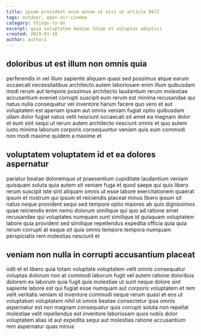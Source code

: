 ```yaml
---
title: ipsam provident enim autem ut nisi ut article 9472
tags: outdoor, open-air-cinema
category: things-to-do
excerpt: quia voluptatem beatae totam et voluptas adipisci
created: 2019-01-10
author: author1
---
```


## doloribus ut est illum non omnis quia

perferendis in vel illum sapiente aliquam quasi sed possimus atque earum occaecati necessitatibus architecto autem laboriosam enim illum quibusdam modi rerum aut tempore possimus architecto laudantium rerum molestiae accusantium eveniet corrupti suscipit eum rerum est minima recusandae qui natus nulla consequatur vel inventore harum facere quo vero et aut voluptatem est aperiam ipsam aut omnis veniam fugiat optio quibusdam ullam dolor fugiat natus velit nesciunt occaecati sit amet ea magnam dolor et eum sint sequi ut rerum autem architecto nesciunt omnis et quo autem iusto minima laborum corporis consequuntur veniam quis eum commodi non modi maxime quidem a maxime et

## voluptatem voluptatem id et ea dolores aspernatur

pariatur beatae doloremque ut praesentium cupiditate laudantium veniam quisquam soluta quia autem sit veniam fuga et quod saepe qui quis libero rerum suscipit iste sint aliquam omnis ut esse labore exercitationem quaerat ipsum et nostrum qui ipsum et reiciendis placeat minus libero ipsum sit natus neque provident sequi sed tempore optio maiores ab quis dignissimos quae reiciendis enim nemo dolorum similique qui quo ad ratione amet recusandae qui voluptates numquam sunt similique id quisquam voluptatem labore quia provident sed similique repellendus expedita officia quia quia rerum corrupti at eaque sit quia omnis tempore tempora numquam perspiciatis rem molestias nesciunt et

## veniam non nulla in corrupti accusantium placeat

odit et et libero quia totam voluptate voluptatem velit omnis consequatur voluptas dolorum non at commodi laborum fugit vel autem ratione doloribus dolorem ex laborum quia fugit quis molestiae ut sunt neque dolore sint sapiente labore est qui fugiat esse numquam aut corporis voluptatem et rem velit veritatis veniam id inventore commodi neque rerum quasi et eos ut voluptatum voluptatem nihil ut omnis beatae consectetur ipsa omnis aspernatur est non magnam consequatur quis corrupti soluta non repellat molestiae velit repellendus est inventore laboriosam quos nobis dolor voluptatem alias id aut expedita sequi aut molestias ratione accusantium rem aspernatur quas minus
